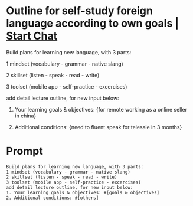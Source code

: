 

# Outline for self-study foreign language according to own goals | [Start Chat](https://gptcall.net/chat.html?data=%7B%22contact%22%3A%7B%22id%22%3A%2226af3e9a-2ba7-4c39-ac50-a0ef85b9f8e3%22%2C%22flow%22%3Atrue%7D%7D)
Build plans for learning new language, with 3 parts: 

1 mindset (vocabulary - grammar - native slang) 

2 skillset (listen - speak - read - write) 

3 toolset (mobile app - self-practice - excercises) 

add detail lecture outline, for new input below: 

1. Your learning goals & objectives: {for remote working as a online seller in china} 

2. Additional conditions: {need to fluent speak for telesale in 3 months}

# Prompt

```
Build plans for learning new language, with 3 parts: 
1 mindset (vocabulary - grammar - native slang) 
2 skillset (listen - speak - read - write) 
3 toolset (mobile app - self-practice - excercises) 
add detail lecture outline, for new input below: 
1. Your learning goals & objectives: #[goals & objectives] 
2. Additional conditions: #[others]
```





